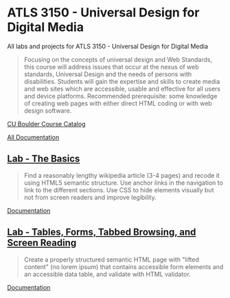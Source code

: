 # ATLS 3150 - Universal Design for Digital Media

All labs and projects for ATLS 3150 - Universal Design for Digital Media

> Focusing on the concepts of universal design and Web Standards, this course will address issues that occur at the nexus of web standards, Universal Design and the needs of persons with disabilities. Students will gain the expertise and skills to create media and web sites which are accessible, usable and effective for all users and device platforms. Recommended prerequisite: some knowledge of creating web pages with either direct HTML coding or with web design software.

[CU Boulder Course Catalog](https://classes.colorado.edu/)

[All Documentation](https://charliekoepke.wordpress.com/projects/atls-3150-universal-design-for-digital-media/)

## [Lab - The Basics](https://creative.colorado.edu/~chko6454/atls3150/lab2/)

> Find a reasonably lengthy wikipedia article (3-4 pages) and recode it using HTML5 semantic structure. Use anchor links in the navigation to link to the different sections. Use CSS to hide elements visually but not from screen readers and improve legibility.

[Documentation](https://charliekoepke.wordpress.com/2022/02/21/lab-the-basics/)

## [Lab - Tables, Forms, Tabbed Browsing, and Screen Reading](https://creative.colorado.edu/~chko6454/atls3150/lab3/)

> Create a properly structured semantic HTML page with "lifted content" (no lorem ipsum) that contains accessible form elements and an accessible data table, and validate with HTML validator.

[Documentation]()